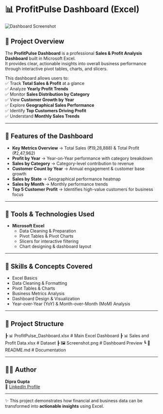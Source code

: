 # 📊 ProfitPulse Dashboard (Excel)

![Dashboard Screenshot](Screenshot%202025-09-22%20023213.png)

## 📌 Project Overview  
The **ProfitPulse Dashboard** is a professional **Sales & Profit Analysis Dashboard** built in Microsoft Excel.  
It provides clear, actionable insights into overall business performance through interactive pivot tables, charts, and slicers.  

This dashboard allows users to:  
✅ Track **Total Sales & Profit** at a glance  
✅ Analyze **Yearly Profit Trends**  
✅ Monitor **Sales Distribution by Category**  
✅ View **Customer Growth by Year**  
✅ Explore **Geographical Sales Performance**  
✅ Identify **Top Customers Driving Profit**  
✅ Understand **Monthly Sales Trends**  

---

## 🔹 Features of the Dashboard
- **Key Metrics Overview** → Total Sales (₹19,28,888) & Total Profit (₹2,47,962)  
- **Profit by Year** → Year-on-Year performance with category breakdown  
- **Sales by Category** → Category-level contribution to revenue  
- **Customer Count by Year** → Annual engagement & customer base growth  
- **Sales by State** → Geographical performance heatmap  
- **Sales by Month** → Monthly performance trends  
- **Top 5 Customer Profit** → Identifies high-value customers for business focus  

---

## 🔹 Tools & Technologies Used
- **Microsoft Excel**  
  - Data Cleaning & Preparation  
  - Pivot Tables & Pivot Charts  
  - Slicers for interactive filtering  
  - Chart designing & dashboard layout  

---

## 🔹 Skills & Concepts Covered
- Excel Basics  
- Data Cleaning & Formatting  
- Pivot Tables & Charts  
- Business Metrics Analysis  
- Dashboard Design & Visualization  
- Year-over-Year (YoY) & Month-over-Month (MoM) Analysis  

---

## 📂 Project Structure
┣ 📊 ProfitPulse_Dashboard.xlsx # Main Excel Dashboard
┣ 📊 Sales and Profit Data.xlsx # Dataset
┣ 🖼️ Screenshot.png # Dashboard Preview
┗ 📄 README.md # Documentation

---

## 👨‍💻 Author
**Dipra Gupta**  
🔗 [LinkedIn Profile](https://www.linkedin.com/in/dipra-gupta-12b2b0374)  

---

✨ This project demonstrates how financial and business data can be transformed into **actionable insights** using Excel.  
